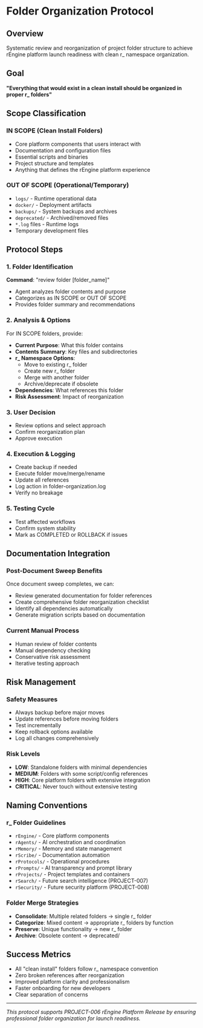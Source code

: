 # Folder Organization Protocol

## Overview

Systematic review and reorganization of project folder structure to achieve rEngine platform launch readiness with clean r_ namespace organization.

## Goal

**"Everything that would exist in a clean install should be organized in proper r_ folders"**

## Scope Classification

### IN SCOPE (Clean Install Folders)

- Core platform components that users interact with
- Documentation and configuration files
- Essential scripts and binaries
- Project structure and templates
- Anything that defines the rEngine platform experience

### OUT OF SCOPE (Operational/Temporary)

- `logs/` - Runtime operational data
- `docker/` - Deployment artifacts  
- `backups/` - System backups and archives
- `deprecated/` - Archived/removed files
- `*.log` files - Runtime logs
- Temporary development files

## Protocol Steps

### 1. Folder Identification

**Command**: "review folder [folder_name]"

- Agent analyzes folder contents and purpose
- Categorizes as IN SCOPE or OUT OF SCOPE
- Provides folder summary and recommendations

### 2. Analysis & Options

For IN SCOPE folders, provide:

- **Current Purpose**: What this folder contains
- **Contents Summary**: Key files and subdirectories
- **r_ Namespace Options**:
  - Move to existing r_ folder
  - Create new r_ folder
  - Merge with another folder
  - Archive/deprecate if obsolete
- **Dependencies**: What references this folder
- **Risk Assessment**: Impact of reorganization

### 3. User Decision

- Review options and select approach
- Confirm reorganization plan
- Approve execution

### 4. Execution & Logging

- Create backup if needed
- Execute folder move/merge/rename
- Update all references
- Log action in folder-organization.log
- Verify no breakage

### 5. Testing Cycle

- Test affected workflows
- Confirm system stability
- Mark as COMPLETED or ROLLBACK if issues

## Documentation Integration

### Post-Document Sweep Benefits

Once document sweep completes, we can:

- Review generated documentation for folder references
- Create comprehensive folder reorganization checklist
- Identify all dependencies automatically
- Generate migration scripts based on documentation

### Current Manual Process

- Human review of folder contents
- Manual dependency checking
- Conservative risk assessment
- Iterative testing approach

## Risk Management

### Safety Measures

- Always backup before major moves
- Update references before moving folders
- Test incrementally
- Keep rollback options available
- Log all changes comprehensively

### Risk Levels

- **LOW**: Standalone folders with minimal dependencies
- **MEDIUM**: Folders with some script/config references
- **HIGH**: Core platform folders with extensive integration
- **CRITICAL**: Never touch without extensive testing

## Naming Conventions

### r_ Folder Guidelines

- `rEngine/` - Core platform components
- `rAgents/` - AI orchestration and coordination
- `rMemory/` - Memory and state management
- `rScribe/` - Documentation automation
- `rProtocols/` - Operational procedures
- `rPrompts/` - AI transparency and prompt library
- `rProjects/` - Project templates and containers
- `rSearch/` - Future search intelligence (PROJECT-007)
- `rSecurity/` - Future security platform (PROJECT-008)

### Folder Merge Strategies

- **Consolidate**: Multiple related folders → single r_ folder
- **Categorize**: Mixed content → appropriate r_ folders by function
- **Preserve**: Unique functionality → new r_ folder
- **Archive**: Obsolete content → deprecated/

## Success Metrics

- All "clean install" folders follow r_ namespace convention
- Zero broken references after reorganization
- Improved platform clarity and professionalism
- Faster onboarding for new developers
- Clear separation of concerns

---

*This protocol supports PROJECT-006 rEngine Platform Release by ensuring professional folder organization for launch readiness.*
